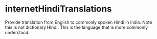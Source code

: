 # internetHindiTranslations
Provide translation from English to commonly spoken Hindi in India.
Note this is not dictionary Hindi. This is the language that is more commonly understood.

